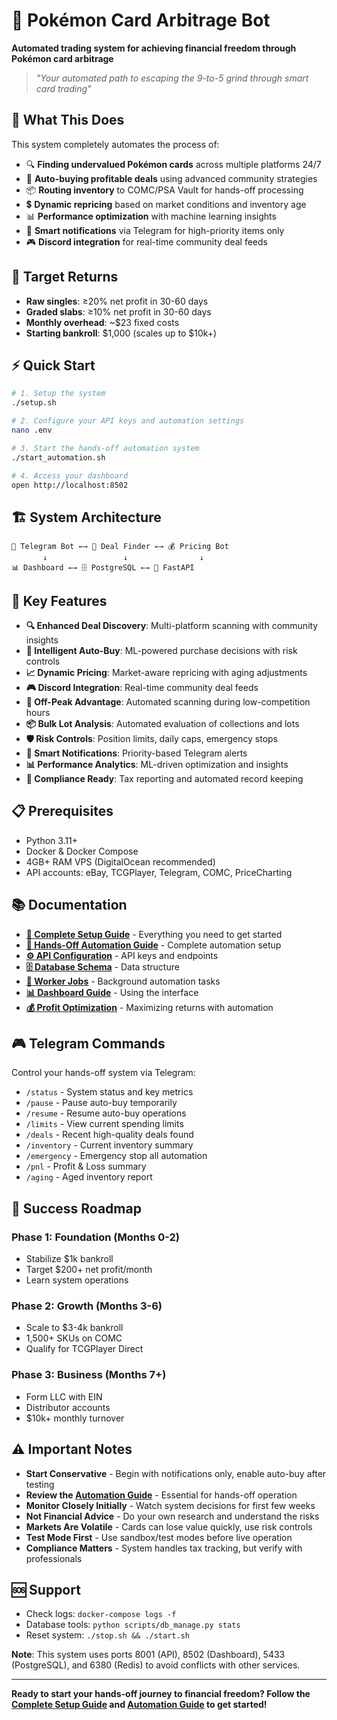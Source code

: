 # 🎴 Pokémon Card Arbitrage Bot

**Automated trading system for achieving financial freedom through Pokémon card arbitrage**

> *"Your automated path to escaping the 9-to-5 grind through smart card trading"*

## 🚀 What This Does

This system completely automates the process of:
- 🔍 **Finding undervalued Pokémon cards** across multiple platforms 24/7
- 🤖 **Auto-buying profitable deals** using advanced community strategies
- 📦 **Routing inventory** to COMC/PSA Vault for hands-off processing
- 💲 **Dynamic repricing** based on market conditions and inventory age
- 📊 **Performance optimization** with machine learning insights
- 💬 **Smart notifications** via Telegram for high-priority items only
- 🎮 **Discord integration** for real-time community deal feeds

## 🎯 Target Returns

- **Raw singles**: ≥20% net profit in 30-60 days
- **Graded slabs**: ≥10% net profit in 30-60 days
- **Monthly overhead**: ~$23 fixed costs
- **Starting bankroll**: $1,000 (scales up to $10k+)

## ⚡ Quick Start

```bash
# 1. Setup the system
./setup.sh

# 2. Configure your API keys and automation settings
nano .env

# 3. Start the hands-off automation system
./start_automation.sh

# 4. Access your dashboard
open http://localhost:8502
```

## 🏗️ System Architecture

```
📱 Telegram Bot ←→ 🤖 Deal Finder ←→ 💰 Pricing Bot
       ↓                 ↓                ↓
📊 Dashboard ←→ 🗄️ PostgreSQL ←→ 🔧 FastAPI
```

## 🔑 Key Features

- **🔍 Enhanced Deal Discovery**: Multi-platform scanning with community insights
- **🤖 Intelligent Auto-Buy**: ML-powered purchase decisions with risk controls
- **📈 Dynamic Pricing**: Market-aware repricing with aging adjustments
- **🎮 Discord Integration**: Real-time community deal feeds
- **🌙 Off-Peak Advantage**: Automated scanning during low-competition hours
- **📦 Bulk Lot Analysis**: Automated evaluation of collections and lots
- **🛡️ Risk Controls**: Position limits, daily caps, emergency stops
- **📱 Smart Notifications**: Priority-based Telegram alerts
- **📊 Performance Analytics**: ML-driven optimization and insights
- **🎯 Compliance Ready**: Tax reporting and automated record keeping

## 📋 Prerequisites

- Python 3.11+
- Docker & Docker Compose
- 4GB+ RAM VPS (DigitalOcean recommended)
- API accounts: eBay, TCGPlayer, Telegram, COMC, PriceCharting

## 📚 Documentation

- **[🚀 Complete Setup Guide](SETUP_GUIDE.md)** - Everything you need to get started
- **[🤖 Hands-Off Automation Guide](AUTOMATION_GUIDE.md)** - Complete automation setup
- **[⚙️ API Configuration](docs/api.md)** - API keys and endpoints
- **[🗄️ Database Schema](docs/schema.md)** - Data structure
- **[🤖 Worker Jobs](docs/workers.md)** - Background automation tasks
- **[📊 Dashboard Guide](docs/dashboard.md)** - Using the interface
- **[💰 Profit Optimization](docs/strategy.md)** - Maximizing returns with automation

## 🎮 Telegram Commands

Control your hands-off system via Telegram:
- `/status` - System status and key metrics
- `/pause` - Pause auto-buy temporarily
- `/resume` - Resume auto-buy operations
- `/limits` - View current spending limits
- `/deals` - Recent high-quality deals found
- `/inventory` - Current inventory summary
- `/emergency` - Emergency stop all automation
- `/pnl` - Profit & Loss summary
- `/aging` - Aged inventory report

## 🌟 Success Roadmap

### Phase 1: Foundation (Months 0-2)
- Stabilize $1k bankroll
- Target $200+ net profit/month
- Learn system operations

### Phase 2: Growth (Months 3-6)
- Scale to $3-4k bankroll
- 1,500+ SKUs on COMC
- Qualify for TCGPlayer Direct

### Phase 3: Business (Months 7+)
- Form LLC with EIN
- Distributor accounts
- $10k+ monthly turnover

## ⚠️ Important Notes

- **Start Conservative** - Begin with notifications only, enable auto-buy after testing
- **Review the [Automation Guide](AUTOMATION_GUIDE.md)** - Essential for hands-off operation
- **Monitor Closely Initially** - Watch system decisions for first few weeks
- **Not Financial Advice** - Do your own research and understand the risks
- **Markets Are Volatile** - Cards can lose value quickly, use risk controls
- **Test Mode First** - Use sandbox/test modes before live operation
- **Compliance Matters** - System handles tax tracking, but verify with professionals

## 🆘 Support

- Check logs: `docker-compose logs -f`
- Database tools: `python scripts/db_manage.py stats`
- Reset system: `./stop.sh && ./start.sh`

**Note**: This system uses ports 8001 (API), 8502 (Dashboard), 5433 (PostgreSQL), and 6380 (Redis) to avoid conflicts with other services.

---

**Ready to start your hands-off journey to financial freedom? Follow the [Complete Setup Guide](SETUP_GUIDE.md) and [Automation Guide](AUTOMATION_GUIDE.md) to get started!**
